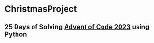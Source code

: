 # ChristmasProject

## 25 Days of Solving [Advent of Code 2023](https://adventofcode.com/2023) using Python
